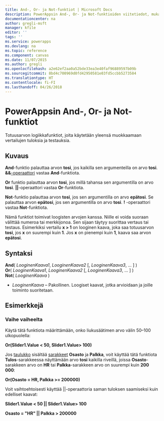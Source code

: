 ```yaml
---
title: And-, Or- ja Not-funktiot | Microsoft Docs
description: PowerAppsin And-, Or- ja Not-funktioiden viitetiedot, mukaan lukien syntaksi ja esimerkit
documentationcenter: na
author: gregli-msft
manager: kfile
editor: ''
tags: ''
ms.service: powerapps
ms.devlang: na
ms.topic: reference
ms.component: canvas
ms.date: 11/07/2015
ms.author: gregli
ms.openlocfilehash: a2e62ef2aa0a52bde33ea3e40faf96889597b09b
ms.sourcegitcommit: 8bd4c700969d0fd42950581e03fd5ccbb5273584
ms.translationtype: HT
ms.contentlocale: fi-FI
ms.lasthandoff: 04/26/2018
---
```

# <a name="and-or-and-not-functions-in-powerapps"></a>PowerAppsin And-, Or- ja Not-funktiot
Totuusarvon logiikkafunktiot, joita käytetään yleensä muokkaamaan vertailujen tuloksia ja testauksia.

## <a name="description"></a>Kuvaus
**And**-funktio palauttaa arvon **tosi**, jos kaikilla sen argumenteilla on arvo **tosi**.  **&&**[-operaattori](operators.md) vastaa **And**-funktiota.

**Or** funktio palauttaa arvon **tosi**, jos millä tahansa sen argumentilla on arvo **tosi**.  **||**-operaattori vastaa **Or**-funktiota.

**Not**-funktio palauttaa arvon **tosi**, jos sen argumentilla on arvo **epätosi**. Se palauttaa arvon **epätosi**, jos sen argumentilla on arvo **tosi**.  **!** -operaattori vastaa **Not**-funktiota.

Nämä funktiot toimivat loogisten arvojen kanssa. Niille ei voida suoraan välittää numeroa tai merkkijonoa. Sen sijaan täytyy suorittaa vertaus tai testaus. Esimerkiksi vertailu **x > 1** on looginen kaava, joka saa totuusarvon **tosi**, jos **x** on suurempi kuin **1**. Jos **x** on pienempi kuin **1**, kaava saa arvon **epätosi**.

## <a name="syntax"></a>Syntaksi
**And**( *LooginenKaava1*, *LooginenKaava2* [, *LooginenKaava3*, ... ] )<br>
**Or**( *LooginenKaava1*, *LooginenKaava2* [, *LooginenKaava3*, ... ] )<br>
**Not**( *LooginenKaava* )

* *LooginenKaava* – Pakollinen.  Loogiset kaavat, jotka arvioidaan ja joille toiminto suoritetaan.

## <a name="examples"></a>Esimerkkejä
### <a name="step-by-step"></a>Vaihe vaiheelta
Käytä tätä funktiota määrittämään, onko liukusäätimen arvo välin 50–100 ulkopuolella:

**Or(Slider1.Value < 50, Slider1.Value> 100)**

Jos [taulukko](../working-with-tables.md) sisältää [sarakkeet](../working-with-tables.md#columns) **Osasto** ja **Palkka**, voit käyttää tätä funktiota **Tulos**-sarakkeessa näyttämään arvo **tosi** kaikilla riveillä, joissa **Osasto**-sarakkeen arvo on **HR** tai **Palkka**-sarakkeen arvo on suurempi kuin **200 000**:

**Or(Osasto = HR, Palkka >= 200000)**

Voit vaihtoehtoisesti käyttää ||-operaattoria saman tuloksen saamiseksi kuin edelliset kaavat:

**Slider1.Value < 50 || Slider1.Value> 100**

**Osasto = "HR" || Palkka > 200000**

